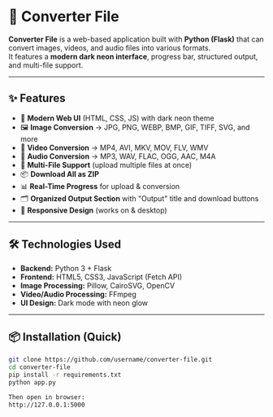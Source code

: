 # 🚀 Converter File

**Converter File** is a web-based application built with **Python (Flask)** that can convert images, videos, and audio files into various formats.  
It features a **modern dark neon interface**, progress bar, structured output, and multi-file support.

---

## ✨ Features
- 🎨 **Modern Web UI** (HTML, CSS, JS) with dark neon theme
- 🖼 **Image Conversion** → JPG, PNG, WEBP, BMP, GIF, TIFF, SVG, and more
- 🎥 **Video Conversion** → MP4, AVI, MKV, MOV, FLV, WMV
- 🎵 **Audio Conversion** → MP3, WAV, FLAC, OGG, AAC, M4A
- 📂 **Multi-File Support** (upload multiple files at once)
- 📦 **Download All as ZIP**
- 📊 **Real-Time Progress** for upload & conversion
- 🗂 **Organized Output Section** with "Output" title and download buttons
- 📱 **Responsive Design** (works on & desktop)

---

## 🛠 Technologies Used
- **Backend:** Python 3 + Flask
- **Frontend:** HTML5, CSS3, JavaScript (Fetch API)
- **Image Processing:** Pillow, CairoSVG, OpenCV
- **Video/Audio Processing:** FFmpeg
- **UI Design:** Dark mode with neon glow

---

## 📦 Installation (Quick)
```bash
git clone https://github.com/username/converter-file.git
cd converter-file
pip install -r requirements.txt
python app.py

Then open in browser:
http://127.0.0.1:5000
